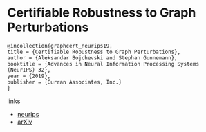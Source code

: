 # Certifiable Robustness to Graph Perturbations

```
@incollection{graphcert_neurips19,
title = {Certifiable Robustness to Graph Perturbations},
author = {Aleksandar Bojchevski and Stephan Gunnemann},
booktitle = {Advances in Neural Information Processing Systems (NeurIPS) 32},
year = {2019},
publisher = {Curran Associates, Inc.}
}
```

links
- [neurips](https://nips.cc/Conferences/2019/Schedule?showEvent=13898)
- [arXiv](https://arxiv.org/abs/1910.14356)
